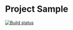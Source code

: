 # Project Sample

[![Build status](https://ci.appveyor.com/api/projects/status/palfsc3v1kf0v244?svg=true)](https://ci.appveyor.com/project/pachimar1/aqa2)
